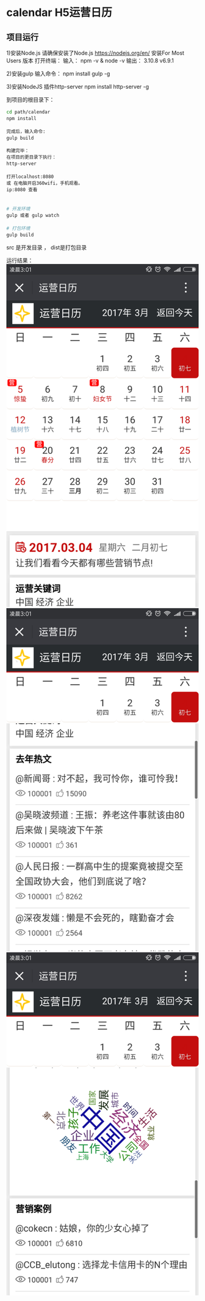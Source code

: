 calendar H5运营日历
=====================

## 项目运行

1)安装Node.js
请确保安装了Node.js https://nodejs.org/en/ 安装For Most Users 版本
打开终端：
输入：
npm -v & node -v
输出：
3.10.8
v6.9.1

2)安装gulp
输入命令：
npm install gulp -g  

3)安装NodeJS 插件http-server
npm install http-server -g


到项目的根目录下：
``` bash
cd path/calendar
npm install

完成后，输入命令:
gulp build

构建完毕：
在项目的更目录下执行：
http-server 

打开localhost:8080 
或 在电脑开启360wifi，手机观看。
ip:8080 查看


# 开发环境
gulp 或者 gulp watch

# 打包环境
gulp build
```

src 是开发目录 ， dist是打包目录

运行结果：
![image](/doc/img/Screenshot_2017-03-04-03-01-32-283_com.tencent.mm.png)
![image](/doc/img/Screenshot_2017-03-04-03-01-43-939_com.tencent.mm.png)
![image](/doc/img/Screenshot_2017-03-04-03-01-55-526_com.tencent.mm.png)
